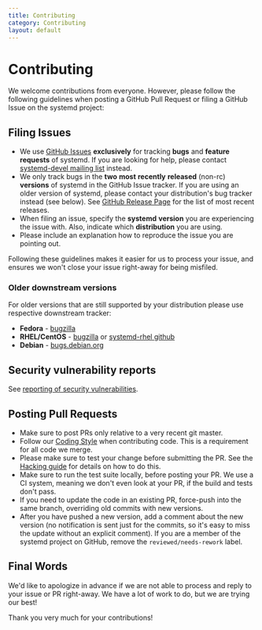```yaml
---
title: Contributing
category: Contributing
layout: default
---
```


# Contributing

We welcome contributions from everyone. However, please follow the following guidelines when posting a GitHub Pull Request or filing a GitHub Issue on the systemd project:

## Filing Issues

* We use [GitHub Issues](https://github.com/systemd/systemd/issues) **exclusively** for tracking **bugs** and **feature** **requests** of systemd. If you are looking for help, please contact [systemd-devel mailing list](https://lists.freedesktop.org/mailman/listinfo/systemd-devel) instead.
* We only track bugs in the **two** **most** **recently** **released** (non-rc) **versions** of systemd in the GitHub Issue tracker. If you are using an older version of systemd, please contact your distribution's bug tracker instead (see below). See [GitHub Release Page](https://github.com/systemd/systemd/releases) for the list of most recent releases.
* When filing an issue, specify the **systemd** **version** you are experiencing the issue with. Also, indicate which **distribution** you are using.
* Please include an explanation how to reproduce the issue you are pointing out.

Following these guidelines makes it easier for us to process your issue, and ensures we won't close your issue right-away for being misfiled.

### Older downstream versions
For older versions that are still supported by your distribution please use respective downstream tracker:
* **Fedora** - [bugzilla](https://bugzilla.redhat.com/enter_bug.cgi?product=Fedora&component=systemd)
* **RHEL/CentOS** - [bugzilla](https://bugzilla.redhat.com/) or [systemd-rhel github](https://github.com/systemd-rhel/)
* **Debian** - [bugs.debian.org](https://bugs.debian.org/cgi-bin/pkgreport.cgi?pkg=systemd)

## Security vulnerability reports

See [reporting of security vulnerabilities](SECURITY.md).

## Posting Pull Requests

* Make sure to post PRs only relative to a very recent git master.
* Follow our [Coding Style](CODING_STYLE.md) when contributing code. This is a requirement for all code we merge.
* Please make sure to test your change before submitting the PR. See the [Hacking guide](HACKING.md) for details on how to do this.
* Make sure to run the test suite locally, before posting your PR. We use a CI system, meaning we don't even look at your PR, if the build and tests don't pass.
* If you need to update the code in an existing PR, force-push into the same branch, overriding old commits with new versions.
* After you have pushed a new version, add a comment about the new version (no notification is sent just for the commits, so it's easy to miss the update without an explicit comment). If you are a member of the systemd project on GitHub, remove the `reviewed/needs-rework` label.

## Final Words

We'd like to apologize in advance if we are not able to process and reply to your issue or PR right-away. We have a lot of work to do, but we are trying our best!

Thank you very much for your contributions!
